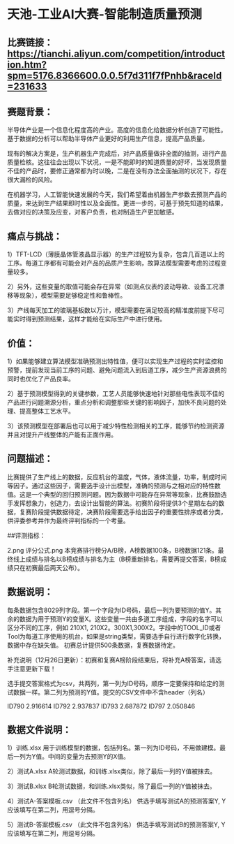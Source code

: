 # 天池-工业AI大赛-智能制造质量预测

## 比赛链接：https://tianchi.aliyun.com/competition/introduction.htm?spm=5176.8366600.0.0.5f7d311f7fPnhb&raceId=231633



## 赛题背景：

半导体产业是一个信息化程度高的产业。高度的信息化给数据分析创造了可能性。基于数据的分析可以帮助半导体产业更好的利用生产信息，提高产品质量。

现有的解决方案是，生产机器生产完成后，对产品质量做非全面的抽测，进行产品质量检核。这往往会出现以下状况，一是不能即时的知道质量的好坏，当发现质量不佳的产品时，要修正通常都为时以晚，二是在没有办法全面抽测的状况下，存在很大漏检的风险。

在机器学习，人工智能快速发展的今天，我们希望着由机器生产参数去预测产品的质量，来达到生产结果即时性以及全面性。更进一步的，可基于预先知道的结果，去做对应的决策及应变，对客户负责，也对制造生产更加敏感。


## 痛点与挑战：

1）TFT-LCD（薄膜晶体管液晶显示器）的生产过程较为复杂，包含几百道以上的工序。每道工序都有可能会对产品的品质产生影响，故算法模型需要考虑的过程变量较多。

2）另外，这些变量的取值可能会存在异常（如测点仪表的波动导致、设备工况漂移等现象），模型需要足够稳定性和鲁棒性。

3）产线每天加工的玻璃基板数以万计，模型需要在满足较高的精准度前提下尽可能实时得到预测结果，这样才能给在实际生产中进行使用。


## 价值：

1）如果能够建立算法模型准确预测出特性值，便可以实现生产过程的实时监控和预警，提前发现当前工序的问题、避免问题流入到后道工序，减少生产资源浪费的同时也优化了产品良率。

2）基于预测模型得到的关键参数，工艺人员能够快速地针对那些电性表现不佳的产品进行问题溯源分析，重点分析和调整那些关键的影响因子，加快不良问题的处理、提高整体工艺水平。

3）该预测模型在部署后也可以用于减少特性检测相关的工序，能够节约检测资源并且对提升产线整体的产能有正面作用。


## 问题描述：

比赛提供了生产线上的数据，反应机台的温度，气体，液体流量，功率，制成时间等因子。通过这些因子，需要选手设计出模型，准确的预测与之相对应的特性数值。这是一个典型的回归预测问题。因为数据中可能存在异常等现象，比赛鼓励选手发挥想象力，创造力，去设计出智能的算法。初赛阶段将提供3个星期左右的数据，复赛阶段提供数据待定，决赛阶段需要选手给出因子的重要性排序或者分类，供评委参考并作为最终评判指标的一个考量。


##评测指标：

2.png
评分公式.png
本竞赛排行榜分A/B榜，A榜数据100条，B榜数据121条。最终线上成绩与排名以B榜成绩与排名为主（B榜重新排名，需要再提交答案，B榜成绩只在初赛最后两天公布）。



## 数据说明：

每条数据包含8029列字段。第一个字段为ID号码，最后一列为要预测的值Y。其余的数据为用于预测Y的变量X。这些变量一共由多道工序组成，字段的名字可以区分不同的工序，例如 210X1, 210X2。300X1,300X2。字段中的TOOL_ID或者Tool为每道工序使用的机台，如果是string类型，需要选手自行进行数字化转换，数据中存在缺失值。
初赛总计提供500条数据，复赛数据待定。

补充说明（12月26日更新）：初赛和复赛A榜阶段结束后，将补充A榜答案，请选手注意更新下载！

选手提交答案格式为csv，共两列，第一列为ID号码，顺序一定要保持和给定的测试数据一样。第二列为预测的Y值。提交的CSV文件中不含header（列名）

ID790	2.916614
ID792	2.937837
ID793	2.687872
ID797	2.050846



## 数据文件说明：

1）训练.xlsx
用于训练模型的数据，包括列名。第一列为ID号码，不用做建模。最后一列为Y值。中间的变量为去预测Y的X值。


2）测试A.xlsx
A轮测试数据，和训练.xlsx类似，除了最后一列的Y值被抹去。


3）测试B.xlsx
B轮测试数据，和训练.xlsx类似，除了最后一列的Y值被抹去。


4）测试A-答案模板.csv （此文件不包含列名）
供选手填写测试A的预测答案Y, Y应该填写在第二列，用逗号分隔。


5）测试B-答案模板.csv （此文件不包含列名）
供选手填写测试B的预测答案Y, Y应该填写在第二列，用逗号分隔。